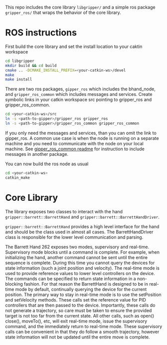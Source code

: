 
This repo includes the core library `libgripper/` and a simple ros package `gripper_ros/` that wraps the behavior of the core library.
# ROS instructions

First build the core library and set the install location to your caktin workspace
```bash
cd libgripper
mkdir build && cd build
cmake .. -DCMAKE_INSTALL_PREFIX=<your-catkin-ws>/devel
make
make install
```

There are two ros packages, `gipper_ros` which includes the bhand_node, and `gripper_ros_common` which includes messages and services.
Create symbolic links in your catkin workspace src pointing to gripper_ros and gripper_ros_common.
```bash
cd <your-catkin-ws>/src
ln -s <path-to-gipper>/gripper_ros gripper_ros
ln -s <path-to-gipper>/gripper_ros_common gripper_ros_common
```
If you only need the messages and services, than you can omit the link to gipper_ros. A common use case is when the node is running on a separate machine and you need to communicate with the node on your local machine. See [gipper_ros_common readme](gripper_ros_common/README.md) for instruction to include messages in another package.

You can now build the ros node as usual
```bash
cd <your-catkin-ws>
catkin_make
```
# Core Library
The library exposes two classes to interact with the hand `gripper::barrett::BarrettHand` and `gripper::barrett::BarrettHandDriver`.

`gripper::barrett::BarrettHand` provides a high level interface for the hand and should be the class used in almost all cases. The BarrettHandDriver class is responsible for the lower level communication and parsing.

The Barrett Hand 262 exposes two modes, supervisory and real-time. Supervisory mode blocks until a command is complete. For example, when initializing the hand, another command cannot be sent until the entire sequence is complete. During this time you cannot query the devices for state information (such a joint position and velocity). 
The real-time mode is used to provide reference values to lower level controllers on the device. The commands can be specified to return state information in a non-blocking fashion. For that reason the BarrettHand is designed to be in real-time mode by default, continually querying the device for the current position. 
The primary way to stay in real-time mode is to use the setPosition and setVelocity methods. These calls set the reference value for PID controllers that are then passed to the device. Importantly, these calls do not generate a trajectory, so care must be taken to ensure the provided target is not too far from the current state. 
All other calls, such as open() close(), moveTo(), etc, will exit real-time mode, issue the supervisory command, and the immediately return to real-time mode. 
These supervisory calls can be convenient in that they do follow a smooth trajectory, however state information will not be updated until the entire move is complete.
